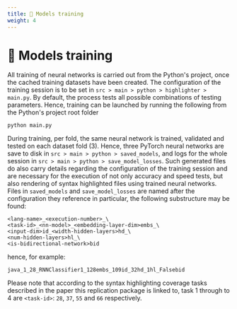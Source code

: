 ```yaml
---
title: 💪 Models training
weight: 4
---
```


# 💪 Models training

All training of neural networks is carried out from the Python's project, once the
cached training datasets have been created. The configuration of the training session
is to be set in `src > main > python > highlighter > main.py`. By default, the process
tests all possible combinations of testing parameters. Hence, training can be launched
by running the following from the Python's project root folder

```shell
python main.py
```

During training, per fold, the same neural network is trained, validated and tested
on each dataset fold (3). Hence, three PyTorch neural networks are save to disk
in `src > main > python > saved_models`, and logs for the whole session in
`src > main > python > save_model_losses`. Such generated files do also carry details
regarding the configuration of the training session and are necessary for the execution
of not only accuracy and speed tests, but also rendering of syntax highlighted files
using trained neural networks. Files in `saved_models` and `save_model_losses` are named
after the configuration they reference in particular, the following substructure may be
found:

```
<lang-name>_<execution-number>_\
<task-id>_<nn-model>_<embedding-layer-dim>embs_\
<input-dim>id_<width-hidden-layers>hd_\
<num-hidden-layers>hl_\
<is-bidirectional-network>bid
```

hence, for example:

```
java_1_28_RNNClassifier1_128embs_109id_32hd_1hl_Falsebid
```

Please note that according to the syntax highlighting coverage tasks described in
the paper this replication package is linked to, task 1 through to 4 are `<task-id>`:
`28`, `37`, `55` and `66` respectively.
